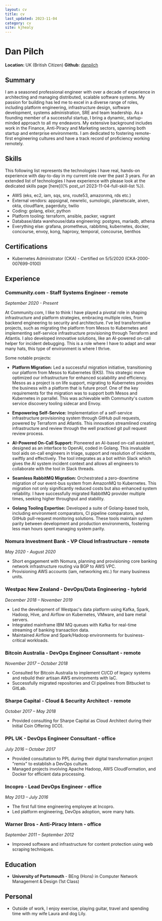 ```yaml
---
layout: cv
title: cv
last_updated: 2023-11-04
category: cv
site: kjhealy 
---
```


# Dan Pilch

**Location:** UK (British Citizen)
**Github:** [danpilch](https://github.com/danpilch)

## Summary

I am a seasoned professional engineer with over a decade of experience in architecting and managing distributed, scalable software systems. My passion for building has led me to excel in a diverse range of roles, including platform engineering, infrastructure design, software development, systems administration, SRE and team leadership. As a founding member of a successful startup, I bring a dynamic, startup-minded approach to all my endeavors. My extensive background includes work in the Finance, Anti-Piracy and Marketing sectors, spanning both startup and enterprise environments. I am dedicated to fostering remote-first engineering cultures and have a track record of proficiency working remotely.

## Skills

This following list represents the technologies I have real, hands-on experience with day-to-day in my current role over the past 3 years. For an extended list of technologies I have experience with please look at the dedicated skills page [here]({% post_url 2023-11-04-full-skill-list %}).

- AWS (eks, ec2, iam, sqs, sns, route53, amazonmq, rds etc.)
- External vendors: appsignal, newrelic, sumologic, planetscale, aiven, okta, cloudflare, pagerduty, twilio
- Coding: golang, elixir, python
- Platform tooling: terraform, ansible, packer, vagrant
- Database/data warehouse/data engineering: postgres, mariadb, athena
- Everything else: grafana, prometheus, rabbitmq, kubernetes, docker, concourse, envoy, kong, haproxy, temporal, concourse, benthos

## Certifications
- Kubernetes Administrator (CKA) - Certified on 5/5/2020 (CKA-2000-007699-0100)

## Experience

### Community.com - Staff Systems Engineer - remote

*September 2020 - Present*

At Community.com, I like to think I have played a pivotal role in shaping infrastructure and platform strategies, embracing multiple roles, from backend engineering to security and architecture. I've led transformative projects, such as migrating the platform from Mesos to Kubernetes and implementing self-service infrastructure provisioning through Terraform and Atlantis. I also developed innovative solutions, like an AI-powered on-call helper for incident debugging. This is a role where I have to adapt and wear many hats, this type of environment is where I thrive.

Some notable projects:

- **Platform Migration:** Led a successful migration initiative, transitioning our platform from Mesos to Kubernetes (EKS). This strategic move optimized our infrastructure for enhanced scalability and efficiency. Mesos as a project is on life support, migrating to Kubernetes provides the business with a platform that is future proof. One of the key requirements for the migration was to support both Mesos and Kubernetes in parrallel. This was achievable with Community's custom service discovery tooling sidecar and Envoy.

- **Empowering Self-Service:** Implementation of a self-service infrastructure provisioning system through GitHub pull requests, powered by Terraform and Atlantis. This innovation streamlined creating infrastructure and review through the well practiced git pull request review process.

- **AI-Powered On-Call Support:** Pioneered an AI-based on-call assistant, designed as an interface to OpenAI, coded in Golang. This invaluable tool aids on-call engineers in triage, support and resolution of incidents, swiftly and effectively. The tool integrates as a bot within Slack which gives the AI system incident context and allows all engineers to collaborate with the tool in Slack threads.

- **Seamless RabbitMQ Migration:** Orchestrated a zero-downtime migration of our event-bus system from AmazonMQ to Kubernetes. This migration not only significantly reduced costs but also enhanced system reliability. I have successfully migrated RabbitMQ provider multiple times, seeking higher throughput and stability.

- **Golang Tooling Expertise:** Developed a suite of Golang-based tools, including environment comparators, CI pipeline comparators, and GitHub pull-request monitoring solutions. These tools maintain system parity between development and production environments, fostering less man hours spent managing system parity.

### Nomura Investment Bank - VP Cloud Infrastructure - remote

*May 2020 - August 2020*
- Short engagement with Nomura, planning and provisioning core banking network infrastructure routing via BGP to AWS VPC.
- Provisioning AWS accounts (iam, networking etc.) for many business units.

### Westpac New Zealand - DevOps/Data Engineering - hybrid

*December 2018 – November 2019*
- Led the development of Westpac's data platform using Kafka, Spark, Hadoop, Hive, and Airflow on Kubernetes, VMware, and bare metal servers.
- Integrated mainframe IBM MQ queues with Kafka for real-time streaming of banking transaction data.
- Maintained Airflow and Spark/Hadoop environments for business-critical workloads.

### Bitcoin Australia - DevOps Engineer Consultant - remote

*November 2017 – October 2018*
- Consulted for Bitcoin Australia to implement CI/CD of legacy systems and rebuild their artisan AWS environments with IaC.
- Successfully migrated repositories and CI pipelines from Bitbucket to GitLab.

### Sharpe Capital - Cloud & Security Architect - remote

*October 2017 – May 2018*
- Provided consulting for Sharpe Capital as Cloud Architect during their Initial Coin Offering (ICO).

### PPL UK - DevOps Engineer Consultant - office

*July 2016 – October 2017*
- Provided consultation to PPL during their digital transformation project "remix" to establish a DevOps culture.
- Managed projects involving Apache Hadoop, AWS CloudFormation, and Docker for efficient data processing.

### Incopro - Lead DevOps Engineer - office

*May 2013 – July 2016*
- The first full time engineering employee at Incopro.
- Led platform engineering, DevOps adoption, wore many hats. 

### Warner Bros - Anti-Piracy Intern - office

*September 2011 – September 2012*
- Improved software and infrastructure for content protection using web scraping techniques.

## Education

- **University of Portsmouth** - BEng (Hons) in Computer Network Management & Design (1st Class)

## Personal

- Outside of work, I enjoy exercise, playing guitar, travel and spending time with my wife Laura and dog Lily.

